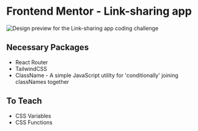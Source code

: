 # Frontend Mentor - Link-sharing app

![Design preview for the Link-sharing app coding challenge](./preview.jpg)

## Necessary Packages

- React Router
- TailwindCSS
- ClassName - A simple JavaScript utility for 'conditionally' joining classNames together

## To Teach

- CSS Variables
- CSS Functions
